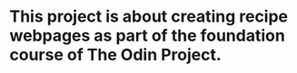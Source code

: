 # This project is about creating recipe webpages as part of the foundation course of The Odin Project.